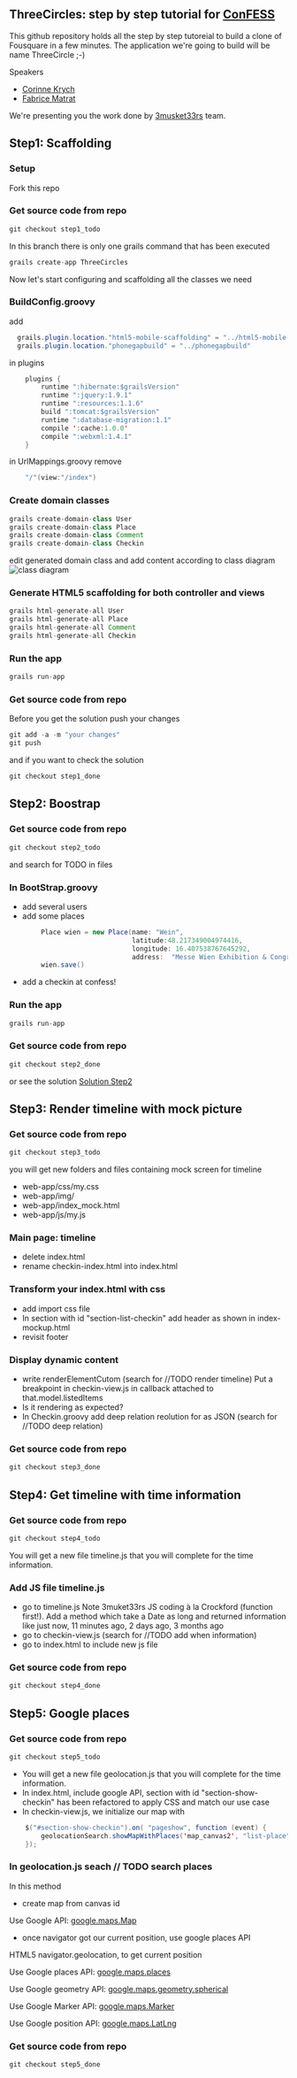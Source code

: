 ThreeCircles: step by step tutorial for [ConFESS](https://2013.con-fess.com/)
--------------------------
This github repository holds all the step by step tutoreial to build a clone of Fousquare in a few minutes. 
The application we're going to build will be name ThreeCircle ;-)

Speakers
- [Corinne Krych](http://corinnekrych.github.com/)
- [Fabrice Matrat](http://fabricematrat.github.com/)
 
We're presenting you the work done by [3musket33rs](http://3musket33rs.github.com/) team.

## Step1: Scaffolding
### Setup
Fork this repo
### Get source code from repo
```java
git checkout step1_todo
```
In this branch there is only one grails command that has been executed
```java
grails create-app ThreeCircles
```
Now let's start configuring and scaffolding all the classes we need
### BuildConfig.groovy
add
```java
  grails.plugin.location."html5-mobile-scaffolding" = "../html5-mobile-scaffolding"
  grails.plugin.location."phonegapbuild" = "../phonegapbuild"
```
in plugins
```java
    plugins {
        runtime ":hibernate:$grailsVersion"
        runtime ":jquery:1.9.1"
        runtime ":resources:1.1.6"
        build ":tomcat:$grailsVersion"
        runtime ":database-migration:1.1"
        compile ':cache:1.0.0'
        compile ":webxml:1.4.1"
    }
```
in UrlMappings.groovy
remove
```java
    "/"(view:"/index")
```
### Create domain classes
```java
grails create-domain-class User
grails create-domain-class Place
grails create-domain-class Comment
grails create-domain-class Checkin
```
edit generated domain class and add content according to class diagram
![class diagram](https://github.com/fabricematrat/ThreeCircles/raw/master/imagesTutorial/classDiagram.png "class diagram")

### Generate HTML5 scaffolding for both controller and views
```java
grails html-generate-all User
grails html-generate-all Place
grails html-generate-all Comment
grails html-generate-all Checkin
```
### Run the app
```java
grails run-app
```

### Get source code from repo
Before you get the solution push your changes
```java
git add -a -m "your changes"
git push
```
and if you want to check the solution
```java
git checkout step1_done
```
## Step2: Boostrap
### Get source code from repo
```java
git checkout step2_todo
```
and search for TODO in files

### In BootStrap.groovy
- add several users
- add some places
```java
        Place wien = new Place(name: "Wein", 
                               latitude:48.217349004974416, 
                               longitude: 16.407538767645292, 
                               address:  "Messe Wien Exhibition & Congress " )
        wien.save()
```
- add a checkin at confess!

### Run the app
```java
grails run-app
```

### Get source code from repo
```java
git checkout step2_done
```
or see the solution
[Solution Step2](https://github.com/fabricematrat/solution_step2.md)

## Step3: Render timeline with mock picture

### Get source code from repo
```java
git checkout step3_todo
```
you will get new folders and files containing mock screen for timeline
- web-app/css/my.css
- web-app/img/
-	web-app/index_mock.html
-	web-app/js/my.js

### Main page: timeline
- delete index.html
- rename checkin-index.html into index.html

### Transform your index.html with css
- add import css file 
- In section with id "section-list-checkin" add header as shown in index-mockup.html
- revisit footer

### Display dynamic content
- write renderElementCutom (search for //TODO render timeline)
Put a breakpoint in checkin-view.js in callback attached to that.model.listedItems 
- Is it rendering as expected? 
- In Checkin.groovy add deep relation reolution for as JSON (search for //TODO deep relation)

### Get source code from repo
```java
git checkout step3_done
```

## Step4: Get timeline with time information

### Get source code from repo
```java
git checkout step4_todo
```
You will get a new file timeline.js that you will complete for the time information.
### Add JS file timeline.js
- go to timeline.js
Note 3muket33rs JS coding à la Crockford (function first!).
Add a method which take a Date as long and returned information like just now, 11 minutes ago, 2 days ago, 3 months ago
- go to checkin-view.js (search for //TODO add when information)
- go to index.html to include new js file

### Get source code from repo
```java
git checkout step4_done
```

## Step5: Google places

### Get source code from repo
```java
git checkout step5_todo
```
- You will get a new file geolocation.js that you will complete for the time information.
- In index.html, include google API, section with id "section-show-checkin" has been refactored to apply CSS and match our use case
- In checkin-view.js, we initialize our map with
```java
    $("#section-show-checkin").on( "pageshow", function (event) {
        geolocationSearch.showMapWithPlaces('map_canvas2', "list-place", storeLatLng);
    });
```
### In geolocation.js seach // TODO search places
In this method

- create map from canvas id

Use Google API: [google.maps.Map](https://developers.google.com/maps/documentation/javascript/reference#Map)

- once navigator got our current position, use google places API

HTML5 navigator.geolocation, to get current position

Use Google places API: [google.maps.places](https://developers.google.com/maps/documentation/javascript/reference#PlacesService)

Use Google geometry API: [google.maps.geometry.spherical](https://developers.google.com/maps/documentation/javascript/reference#spherical)

Use Google Marker API: [google.maps.Marker](https://developers.google.com/maps/documentation/javascript/reference#Marker)

Use Google position API: [google.maps.LatLng](https://developers.google.com/maps/documentation/javascript/reference#LatLng)

### Get source code from repo

```java
git checkout step5_done
```
